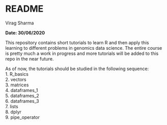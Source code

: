 README
================
Virag Sharma

**Date: 30/06/2020**

This repository contains short tutorials to learn R and then apply this
learning to different problems in genomics data science. The entire
course is pretty much a work in progress and more tutorials will be
added to this repo in the near future.

As of now, the tutorials should be studied in the following sequence:  
1\. R\_basics  
2\. vectors  
3\. matrices  
4\. dataframes\_1  
5\. dataframes\_2  
6\. dataframes\_3  
7\. lists  
8\. dplyr  
9\. pipe\_operator
